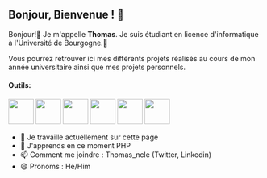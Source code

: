 ## Bonjour, Bienvenue ! 👋

Bonjour!👋 Je m'appelle **Thomas**. Je suis étudiant en licence d'informatique à l'Université de Bourgogne.🏫

Vous pourrez retrouver ici mes différents projets réalisés au cours de mon année universitaire ainsi que mes projets personnels.

#### Outils:
<span>
  <img src='https://github.com/iNyPix/iNyPix/assets/99963149/db3d8afa-0858-4ae2-94b2-d1e1a38de647' width='50'>
  <img src='https://upload.wikimedia.org/wikipedia/commons/6/62/Clion.svg' width='50'>
  <img src='https://upload.wikimedia.org/wikipedia/commons/thumb/c/c9/PhpStorm_Icon.svg/langfr-120px-PhpStorm_Icon.svg.png' width='50'>
  <img src='https://upload.wikimedia.org/wikipedia/commons/9/9c/IntelliJ_IDEA_Icon.svg' width='50'>
  <img src='https://github.githubassets.com/assets/GitHub-Mark-ea2971cee799.png' width='50'>
  <img src='https://upload.wikimedia.org/wikipedia/commons/thumb/0/0b/Qt_logo_2016.svg/578px-Qt_logo_2016.svg.png' width='50'>
</span>

- 🔭 Je travaille actuellement sur cette page
- 🌱 J'apprends en ce moment PHP
- 📫 Comment me joindre : Thomas_ncle (Twitter, Linkedin)
- 😄 Pronoms : He/Him
